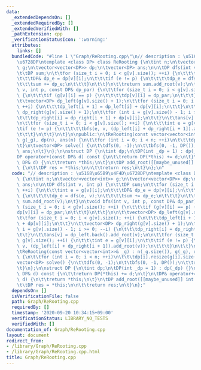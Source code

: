 ```yaml
---
data:
  _extendedDependsOn: []
  _extendedRequiredBy: []
  _extendedVerifiedWith: []
  _pathExtension: cpp
  _verificationStatusIcon: ':warning:'
  attributes:
    links: []
  bundledCode: "#line 1 \"Graph/ReRooting.cpp\"\n// description : \u5168\u65B9\u4F4D\
    \u6728DP\ntemplate <class DP> class ReRooting {\n\tint n;\n\tvector<vector<int>>\
    \ g;\n\tvector<vector<DP>> dp;\n\tvector<DP> ans;\n\n\tDP dfs(int v, int p) {\n\
    \t\tDP sum;\n\t\tfor (size_t i = 0; i < g[v].size(); ++i) {\n\t\t\tint e = g[v][i];\n\
    \t\t\tDP& dp_e = dp[v][i];\n\t\t\tif (e != p) {\n\t\t\t\tdp_e = dfs(e, v);\n\t\
    \t\t\tsum += dp_e;\n\t\t\t}\n\t\t}\n\t\treturn sum.add_root(v);\n\t}\n\tvoid bfs(int\
    \ v, int p, const DP& dp_par) {\n\t\tfor (size_t i = 0; i < g[v].size(); ++i)\
    \ {\n\t\t\tif (g[v][i] == p) {\n\t\t\t\tdp[v][i] = dp_par;\n\t\t\t}\n\t\t}\n\n\
    \t\tvector<DP> dp_left(g[v].size() + 1);\n\t\tfor (size_t i = 0; i < g[v].size();\
    \ ++i) {\n\t\t\tdp_left[i + 1] = dp_left[i] + dp[v][i];\n\t\t}\n\t\tvector<DP>\
    \ dp_right(g[v].size() + 1);\n\t\tfor (int i = g[v].size() - 1; i >= 0; --i) {\n\
    \t\t\tdp_right[i] = dp_right[i + 1] + dp[v][i];\n\t\t}\n\t\tans[v] = dp_left.back().add_root(v);\n\
    \n\t\tfor (size_t i = 0; i < g[v].size(); ++i) {\n\t\t\tint e = g[v][i];\n\t\t\
    \tif (e != p) {\n\t\t\t\tbfs(e, v, (dp_left[i] + dp_right[i + 1]).add_root(v));\n\
    \t\t\t}\n\t\t}\n\t}\n\npublic:\n\tReRooting(const vector<vector<int>>& _g) : n(_g.size()),\
    \ g(_g), dp(n), ans(n) {\n\t\tfor (int i = 0; i < n; ++i)\n\t\t\tdp[i].resize(g[i].size());\n\
    \t}\n\tvector<DP> solve() {\n\t\tdfs(0, -1);\n\t\tbfs(0, -1, DP());\n\t\treturn\
    \ ans;\n\t}\n};\n\nstruct DP {\n\tint dp;\n\tDP(int _dp = 1) : dp(_dp) {}\n\t\
    DP operator+(const DP& d) const {\n\t\treturn DP(*this) += d;\n\t}\n\tDP& operator+=(const\
    \ DP& d) {\n\t\treturn *this;\n\t}\n\tDP add_root([[maybe_unused]] int v) const\
    \ {\n\t\tDP res = *this;\n\n\t\treturn res;\n\t}\n};\n"
  code: "// description : \u5168\u65B9\u4F4D\u6728DP\ntemplate <class DP> class ReRooting\
    \ {\n\tint n;\n\tvector<vector<int>> g;\n\tvector<vector<DP>> dp;\n\tvector<DP>\
    \ ans;\n\n\tDP dfs(int v, int p) {\n\t\tDP sum;\n\t\tfor (size_t i = 0; i < g[v].size();\
    \ ++i) {\n\t\t\tint e = g[v][i];\n\t\t\tDP& dp_e = dp[v][i];\n\t\t\tif (e != p)\
    \ {\n\t\t\t\tdp_e = dfs(e, v);\n\t\t\t\tsum += dp_e;\n\t\t\t}\n\t\t}\n\t\treturn\
    \ sum.add_root(v);\n\t}\n\tvoid bfs(int v, int p, const DP& dp_par) {\n\t\tfor\
    \ (size_t i = 0; i < g[v].size(); ++i) {\n\t\t\tif (g[v][i] == p) {\n\t\t\t\t\
    dp[v][i] = dp_par;\n\t\t\t}\n\t\t}\n\n\t\tvector<DP> dp_left(g[v].size() + 1);\n\
    \t\tfor (size_t i = 0; i < g[v].size(); ++i) {\n\t\t\tdp_left[i + 1] = dp_left[i]\
    \ + dp[v][i];\n\t\t}\n\t\tvector<DP> dp_right(g[v].size() + 1);\n\t\tfor (int\
    \ i = g[v].size() - 1; i >= 0; --i) {\n\t\t\tdp_right[i] = dp_right[i + 1] + dp[v][i];\n\
    \t\t}\n\t\tans[v] = dp_left.back().add_root(v);\n\n\t\tfor (size_t i = 0; i <\
    \ g[v].size(); ++i) {\n\t\t\tint e = g[v][i];\n\t\t\tif (e != p) {\n\t\t\t\tbfs(e,\
    \ v, (dp_left[i] + dp_right[i + 1]).add_root(v));\n\t\t\t}\n\t\t}\n\t}\n\npublic:\n\
    \tReRooting(const vector<vector<int>>& _g) : n(_g.size()), g(_g), dp(n), ans(n)\
    \ {\n\t\tfor (int i = 0; i < n; ++i)\n\t\t\tdp[i].resize(g[i].size());\n\t}\n\t\
    vector<DP> solve() {\n\t\tdfs(0, -1);\n\t\tbfs(0, -1, DP());\n\t\treturn ans;\n\
    \t}\n};\n\nstruct DP {\n\tint dp;\n\tDP(int _dp = 1) : dp(_dp) {}\n\tDP operator+(const\
    \ DP& d) const {\n\t\treturn DP(*this) += d;\n\t}\n\tDP& operator+=(const DP&\
    \ d) {\n\t\treturn *this;\n\t}\n\tDP add_root([[maybe_unused]] int v) const {\n\
    \t\tDP res = *this;\n\n\t\treturn res;\n\t}\n};"
  dependsOn: []
  isVerificationFile: false
  path: Graph/ReRooting.cpp
  requiredBy: []
  timestamp: '2020-09-20 10:34:15+09:00'
  verificationStatus: LIBRARY_NO_TESTS
  verifiedWith: []
documentation_of: Graph/ReRooting.cpp
layout: document
redirect_from:
- /library/Graph/ReRooting.cpp
- /library/Graph/ReRooting.cpp.html
title: Graph/ReRooting.cpp
---
```

